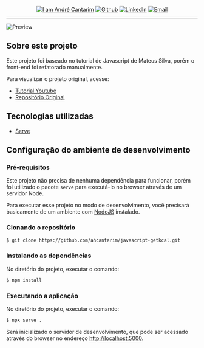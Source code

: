 <p align="center">
  <a href="https://github.com/ahcantarim" target="_blank"><img alt="I am André Cantarim" src="https://img.shields.io/badge/I%20am-Andr%C3%A9_Cantarim-informational"></a>
  <a href="https://github.com/ahcantarim" target="_blank" ><img alt="Github" src="https://img.shields.io/badge/Github--%23F8952D?style=social&logo=github"></a>
  <a href="https://www.linkedin.com/in/ahcantarim/" target="_blank" ><img alt="LinkedIn" src="https://img.shields.io/badge/Linkedin--%23F8952D?style=social&logo=linkedin"></a>
  <a href="mailto:andre.cantarim@gmail.com" target="_blank" ><img alt="Email" src="https://img.shields.io/badge/Email--%23F8952D?style=social&logo=gmail"></a>
</p>

---

![Preview](https://raw.githubusercontent.com/ahcantarim/javascript-getkcal/master/src/images/javascript-getkcal-01.png "Preview")

## Sobre este projeto

Este projeto foi baseado no tutorial de Javascript de Mateus Silva, porém o front-end foi refatorado manualmente.

Para visualizar o projeto original, acesse:
- [Tutorial Youtube](https://www.youtube.com/watch?v=yiDq9wUiUjc)
- [Repositório Original](https://github.com/maateusilva/getkcal)

## Tecnologias utilizadas

- [Serve](https://www.npmjs.com/package/serve)

## Configuração do ambiente de desenvolvimento

### Pré-requisitos

Este projeto não precisa de nenhuma dependência para funcionar, porém foi utilizado o pacote `serve` para executá-lo no browser através de um servidor Node.

Para executar esse projeto no modo de desenvolvimento, você precisará basicamente de um ambiente com [NodeJS](https://nodejs.org/) instalado.

### Clonando o repositório

```bash
$ git clone https://github.com/ahcantarim/javascript-getkcal.git
```

### Instalando as dependências

No diretório do projeto, executar o comando:

```bash
$ npm install
```

### Executando a aplicação

No diretório do projeto, executar o comando:

```bash
$ npx serve .
```

Será inicializado o servidor de desenvolvimento, que pode ser acessado através do browser no endereço <http://localhost:5000>.